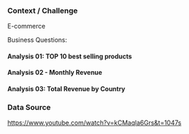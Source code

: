 ### Context / Challenge

E-commerce

Business Questions: 

#### Analysis 01: TOP 10 best selling products 
#### Analysis 02 - Monthly Revenue
#### Analysis 03: Total Revenue by Country

### Data Source
[https://www.youtube.com/watch?v=kCMaqla6Grs&t=1047s
](https://www.kaggle.com/datasets/carrie1/ecommerce-data)
